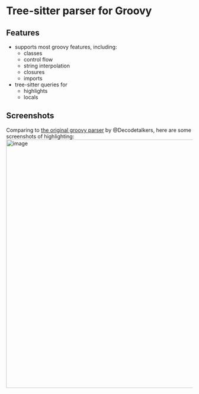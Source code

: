 # Tree-sitter parser for Groovy

## Features
- supports most groovy features, including:
   - classes
   - control flow
   - string interpolation
   - closures
   - imports
- tree-sitter queries for
  - highlights
  - locals

## Screenshots
Comparing to [the original groovy parser](https://github.com/Decodetalkers/tree-sitter-groovy) 
by @Decodetalkers, here are some screenshots of highlighting:
<img width="672" alt="image" src="https://github.com/murtaza64/tree-sitter-groovy/assets/13615693/137a74cc-2e82-4def-8fd4-67eb88f38221">



